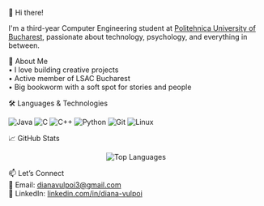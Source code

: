 👋 Hi there!

I'm a third-year Computer Engineering student at [Politehnica University of Bucharest](https://upb.ro), passionate about technology, psychology, and everything in between.  

🎀 About Me  
• I love building creative projects  
• Active member of LSAC Bucharest  
• Big bookworm with a soft spot for stories and people

🛠 Languages & Technologies  
<p>
  <img alt="Java" src="https://img.shields.io/badge/Java-%23ED8B00.svg?style=for-the-badge&logo=java&logoColor=white"/>
  <img alt="C" src="https://img.shields.io/badge/C-555555?style=for-the-badge&logo=c&logoColor=A8B9CC"/>
  <img alt="C++" src="https://img.shields.io/badge/C++-00599C?style=for-the-badge&logo=cplusplus&logoColor=white"/>
  <img alt="Python" src="https://img.shields.io/badge/Python-3670A0?style=for-the-badge&logo=python&logoColor=ffdd54"/>
  <img alt="Git" src="https://img.shields.io/badge/Git-F05032?style=for-the-badge&logo=git&logoColor=white"/>
  <img alt="Linux" src="https://img.shields.io/badge/Linux-FCC624?style=for-the-badge&logo=linux&logoColor=black"/>
</p>

📈 GitHub Stats  
<p align="center">
  <img src="https://github-readme-stats.vercel.app/api/top-langs/?username=dianav18&layout=compact&theme=radical" alt="Top Languages" />
</p>

📫 Let’s Connect  
💌 Email: dianavulpoi3@gmail.com  
🔗 LinkedIn: [linkedin.com/in/diana-vulpoi](https://www.linkedin.com/in/diana-vulpoi/)
